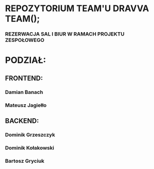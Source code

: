 
# REPOZYTORIUM TEAM'U DRAVVA TEAM();

### REZERWACJA SAL I BIUR W RAMACH PROJEKTU ZESPOŁOWEGO

# PODZIAŁ:
## FRONTEND:
### Damian Banach
### Mateusz Jagiełło
## BACKEND:
### Dominik Grzeszczyk
### Dominik Kołakowski
### Bartosz Gryciuk
